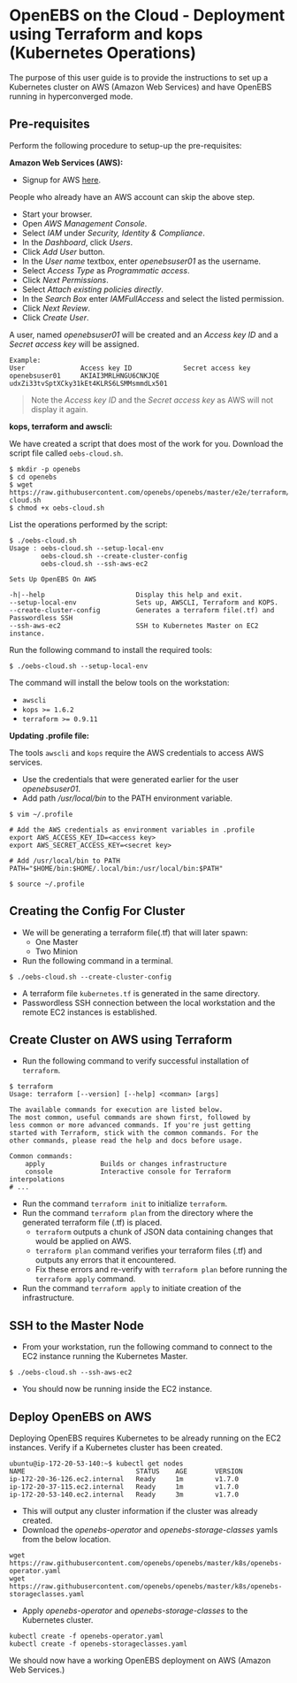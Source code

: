 # OpenEBS on the Cloud - Deployment using Terraform and kops (Kubernetes Operations)

The purpose of this user guide is to provide the instructions to set up a Kubernetes cluster on AWS (Amazon Web Services) and have OpenEBS running in hyperconverged mode.

## Pre-requisites

Perform the following procedure to setup-up the pre-requisites:

**Amazon Web Services (AWS):**

- Signup for AWS [here](https://portal.aws.amazon.com/gp/aws/developer/registration/index.html).

People who already have an AWS account can skip the above step.

- Start your browser.
- Open *AWS Management Console*.
- Select *IAM* under *Security, Identity & Compliance*.
- In the *Dashboard*, click *Users*.
- Click *Add User* button.
- In the *User name* textbox, enter *openebsuser01* as the username.
- Select *Access Type* as *Programmatic access*.
- Click *Next Permissions*.
- Select *Attach existing policies directly*.
- In the *Search Box* enter *IAMFullAccess* and select the listed permission.
- Click *Next Review*.
- Click *Create User*.

A user, named *openebsuser01* will be created and an *Access key ID* and a *Secret access key*
will be assigned.

```
Example:
User              Access key ID             Secret access key
openebsuser01     AKIAI3MRLHNGU6CNKJQE      udxZi33tvSptXCky31kEt4KLRS6LSMMsmmdLx501
```

>Note the *Access key ID* and the *Secret access key* as AWS will not display it again.

**kops, terraform and awscli:**

We have created a script that does most of the work for you. Download the script file called `oebs-cloud.sh`.

```
$ mkdir -p openebs
$ cd openebs
$ wget https://raw.githubusercontent.com/openebs/openebs/master/e2e/terraform/oebs-cloud.sh
$ chmod +x oebs-cloud.sh
```

List the operations performed by the script:

```
$ ./oebs-cloud.sh
Usage : oebs-cloud.sh --setup-local-env
        oebs-cloud.sh --create-cluster-config
        oebs-cloud.sh --ssh-aws-ec2

Sets Up OpenEBS On AWS

-h|--help                       Display this help and exit.
--setup-local-env               Sets up, AWSCLI, Terraform and KOPS.
--create-cluster-config         Generates a terraform file(.tf) and Passwordless SSH
--ssh-aws-ec2                   SSH to Kubernetes Master on EC2 instance.

```

Run the following command to install the required tools:

```
$ ./oebs-cloud.sh --setup-local-env
```

The command will install the below tools on the workstation:

- `awscli`
- `kops >= 1.6.2`
- `terraform >= 0.9.11`

**Updating .profile file:**

The tools `awscli` and `kops` require the AWS credentials to access AWS services.

- Use the credentials that were generated earlier for the user *openebsuser01*.
- Add path */usr/local/bin* to the PATH environment variable.

```
$ vim ~/.profile

# Add the AWS credentials as environment variables in .profile
export AWS_ACCESS_KEY_ID=<access key>
export AWS_SECRET_ACCESS_KEY=<secret key>

# Add /usr/local/bin to PATH
PATH="$HOME/bin:$HOME/.local/bin:/usr/local/bin:$PATH"

$ source ~/.profile
```

## Creating the Config For Cluster
- We will be generating a terraform file(.tf) that will later spawn:
  - One Master
  - Two Minion
- Run the following command in a terminal.

```
$ ./oebs-cloud.sh --create-cluster-config
```

- A terraform file `kubernetes.tf` is generated in the same directory.
- Passwordless SSH connection between the local workstation and the remote EC2 instances is established.

## Create Cluster on AWS using Terraform

- Run the following command to verify successful installation of `terraform`.

```
$ terraform
Usage: terraform [--version] [--help] <comman> [args]

The available commands for execution are listed below.
The most common, useful commands are shown first, followed by
less common or more advanced commands. If you're just getting
started with Terraform, stick with the common commands. For the
other commands, please read the help and docs before usage.

Common commands:
    apply              Builds or changes infrastructure
    console            Interactive console for Terraform interpolations
# ...
```

- Run the command `terraform init` to initialize `terraform`.
- Run the command `terraform plan` from the directory where the generated terraform file (.tf) is placed.
  - `terraform` outputs a chunk of JSON data containing changes that would be applied on AWS.
  - `terraform plan` command verifies your terraform files (.tf) and outputs any errors that it encountered.
  - Fix these errors and re-verify with `terraform plan` before running the `terraform apply` command.
- Run the command `terraform apply` to initiate creation of the infrastructure.

## SSH to the Master Node

- From your workstation, run the following command to connect to the EC2 instance running the Kubernetes Master.

```
$ ./oebs-cloud.sh --ssh-aws-ec2
```

- You should now be running inside the EC2 instance.

## Deploy OpenEBS on AWS

Deploying OpenEBS requires Kubernetes to be already running on the EC2 instances. Verify if a Kubernetes cluster has been created.

```
ubuntu@ip-172-20-53-140:~$ kubectl get nodes 
NAME                            STATUS    AGE       VERSION 
ip-172-20-36-126.ec2.internal   Ready     1m        v1.7.0 
ip-172-20-37-115.ec2.internal   Ready     1m        v1.7.0 
ip-172-20-53-140.ec2.internal   Ready     3m        v1.7.0
```

- This will output any cluster information if the cluster was already created.
- Download the *openebs-operator* and *openebs-storage-classes* yamls from the below location.

```
wget https://raw.githubusercontent.com/openebs/openebs/master/k8s/openebs-operator.yaml
wget https://raw.githubusercontent.com/openebs/openebs/master/k8s/openebs-storageclasses.yaml
```

- Apply *openebs-operator* and *openebs-storage-classes* to the Kubernetes cluster.

```
kubectl create -f openebs-operator.yaml
kubectl create -f openebs-storageclasses.yaml
```

We should now have a working OpenEBS deployment on AWS (Amazon Web Services.)
